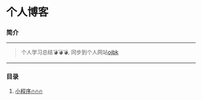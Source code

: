 # 个人博客
### 简介
***
> 个人学习总结💣💣💣,  同步到个人网站[ojbk](https://blog.ojbk.fun) 
***

### 目录
1. [小程序🔥🔥🔥](README1.md)
